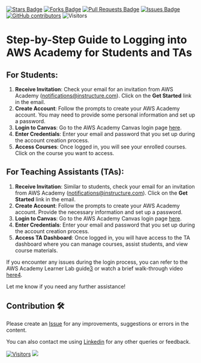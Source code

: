 <a href="https://github.com/drshahizan/HPDP/stargazers"><img src="https://img.shields.io/github/stars/drshahizan/HPDP" alt="Stars Badge"/></a>
<a href="https://github.com/drshahizan/HPDP/network/members"><img src="https://img.shields.io/github/forks/drshahizan/HPDP" alt="Forks Badge"/></a>
<a href="https://github.com/drshahizan/HPDP/pulls"><img src="https://img.shields.io/github/issues-pr/drshahizan/HPDP" alt="Pull Requests Badge"/></a>
<a href="https://github.com/drshahizan/HPDP/issues"><img src="https://img.shields.io/github/issues/drshahizan/HPDP" alt="Issues Badge"/></a>
<a href="https://github.com/drshahizan/HPDP/graphs/contributors"><img alt="GitHub contributors" src="https://img.shields.io/github/contributors/drshahizan/HPDP?color=2b9348"></a>
![Visitors](https://api.visitorbadge.io/api/visitors?path=https%3A%2F%2Fgithub.com%2Fdrshahizan%2FHPDP&labelColor=%23d9e3f0&countColor=%23697689&style=flat)

# Step-by-Step Guide to Logging into AWS Academy for Students and TAs

## For Students:
1. **Receive Invitation**: Check your email for an invitation from AWS Academy (notifications@instructure.com). Click on the **Get Started** link in the email.
2. **Create Account**: Follow the prompts to create your AWS Academy account. You may need to provide some personal information and set up a password.
3. **Login to Canvas**: Go to the AWS Academy Canvas login page [here](https://www.awsacademy.com/vforcesite/LMS_Login).
4. **Enter Credentials**: Enter your email and password that you set up during the account creation process.
5. **Access Courses**: Once logged in, you will see your enrolled courses. Click on the course you want to access.

## For Teaching Assistants (TAs):
1. **Receive Invitation**: Similar to students, check your email for an invitation from AWS Academy (notifications@instructure.com). Click on the **Get Started** link in the email.
2. **Create Account**: Follow the prompts to create your AWS Academy account. Provide the necessary information and set up a password.
3. **Login to Canvas**: Go to the AWS Academy Canvas login page [here](https://www.awsacademy.com/vforcesite/LMS_Login).
4. **Enter Credentials**: Enter your email and password that you set up during the account creation process.
5. **Access TA Dashboard**: Once logged in, you will have access to the TA dashboard where you can manage courses, assist students, and view course materials.

If you encounter any issues during the login process, you can refer to the AWS Academy Learner Lab guide[3](https://www.studocu.com/row/document/michael-okpara-university-of-agriculture/computer-science/aws-academy-learner-lab-student-guide-2/90510318) or watch a brief walk-through video [here](https://www.youtube.com/watch?v=qlOLxvrPIwg)[4](https://www.youtube.com/watch?v=qlOLxvrPIwg).

Let me know if you need any further assistance!

## Contribution 🛠️
Please create an [Issue](https://github.com/drshahizan/HPDP/issues) for any improvements, suggestions or errors in the content.

You can also contact me using [Linkedin](https://www.linkedin.com/in/drshahizan/) for any other queries or feedback.

[![Visitors](https://api.visitorbadge.io/api/visitors?path=https%3A%2F%2Fgithub.com%2Fdrshahizan&labelColor=%23697689&countColor=%23555555&style=plastic)](https://visitorbadge.io/status?path=https%3A%2F%2Fgithub.com%2Fdrshahizan)
![](https://hit.yhype.me/github/profile?user_id=81284918)



